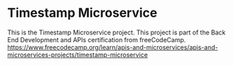 # Timestamp Microservice

This is the Timestamp Microservice project. This project is part of the Back End Development and APIs certification from freeCodeCamp. https://www.freecodecamp.org/learn/apis-and-microservices/apis-and-microservices-projects/timestamp-microservice
